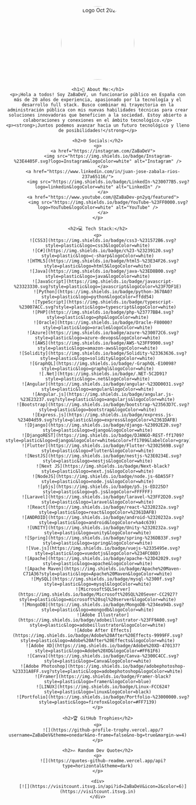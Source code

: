 <div style="text-align: center;">
    <div class="logo-container" style="margin: 20px auto; width: 200px; height: 200px; border-radius: 50%; overflow: hidden;">
        <img src="https://github.com/BalaZaStudio/My-LogoS-Images/blob/main/LogoOct2024.gif?raw=true" alt="Logo Oct 2024" style="width: 100%; height: auto;" />
    </div>

    <h1>💫 About Me:</h1>
    <p>¡Hola a todos! Soy ZaBaDeV, un funcionario público en España con más de 20 años de experiencia, apasionado por la tecnología y el desarrollo full stack. Busco combinar mi trayectoria en la administración pública con mis nuevas habilidades técnicas para crear soluciones innovadoras que beneficien a la sociedad. Estoy abierto a colaboraciones y conexiones en el ámbito tecnológico.</p>
    <p><strong>¡Juntos podemos avanzar hacia un futuro tecnológico y lleno de posibilidades!</strong></p>

    <h2>🌐 Socials:</h2>
    <p>
        <a href="https://instagram.com/ZaBaDeV">
            <img src="https://img.shields.io/badge/Instagram-%23E4405F.svg?logo=Instagram&logoColor=white" alt="Instagram" />
        </a>
        <a href="https://www.linkedin.com/in/juan-jose-zabala-rios-237a65116/">
            <img src="https://img.shields.io/badge/LinkedIn-%230077B5.svg?logo=linkedin&logoColor=white" alt="LinkedIn" />
        </a>
        <a href="https://www.youtube.com/@ZaBaDev-pn2yq/featured">
            <img src="https://img.shields.io/badge/YouTube-%23FF0000.svg?logo=YouTube&logoColor=white" alt="YouTube" />
        </a>
    </p>

    <h2>💻 Tech Stack:</h2>
    <p>
        ![CSS3](https://img.shields.io/badge/css3-%231572B6.svg?style=plastic&logo=css3&logoColor=white)
        ![C#](https://img.shields.io/badge/c%23-%23239120.svg?style=plastic&logo=c-sharp&logoColor=white)
        ![HTML5](https://img.shields.io/badge/html5-%23E34F26.svg?style=plastic&logo=html5&logoColor=white)
        ![Java](https://img.shields.io/badge/java-%23ED8B00.svg?style=plastic&logo=java&logoColor=white)
        ![JavaScript](https://img.shields.io/badge/javascript-%23323330.svg?style=plastic&logo=javascript&logoColor=%23F7DF1E)
        ![Python](https://img.shields.io/badge/python-3670A0?style=plastic&logo=python&logoColor=ffdd54)
        ![TypeScript](https://img.shields.io/badge/typescript-%23007ACC.svg?style=plastic&logo=typescript&logoColor=white)
        ![PHP](https://img.shields.io/badge/php-%23777BB4.svg?style=plastic&logo=php&logoColor=white)
        ![Oracle](https://img.shields.io/badge/Oracle-F80000?style=plastic&logo=oracle&logoColor=white)
        ![Azure](https://img.shields.io/badge/azure-%230072C6.svg?style=plastic&logo=azure-devops&logoColor=white)
        ![AWS](https://img.shields.io/badge/AWS-%23FF9900.svg?style=plastic&logo=amazon-aws&logoColor=white)
        ![Solidity](https://img.shields.io/badge/Solidity-%23363636.svg?style=plastic&logo=solidity&logoColor=white)
        ![GraphQL](https://img.shields.io/badge/-GraphQL-E10098?style=plastic&logo=graphql&logoColor=white)
        ![.Net](https://img.shields.io/badge/.NET-5C2D91?style=plastic&logo=.net&logoColor=white)
        ![Angular](https://img.shields.io/badge/angular-%23DD0031.svg?style=plastic&logo=angular&logoColor=white)
        ![Angular.js](https://img.shields.io/badge/angular.js-%23E23237.svg?style=plastic&logo=angularjs&logoColor=white)
        ![Bootstrap](https://img.shields.io/badge/bootstrap-%23563D7C.svg?style=plastic&logo=bootstrap&logoColor=white)
        ![Express.js](https://img.shields.io/badge/express.js-%23404d59.svg?style=plastic&logo=express&logoColor=%2361DAFB)
        ![Django](https://img.shields.io/badge/django-%23092E20.svg?style=plastic&logo=django&logoColor=white)
        ![DjangoREST](https://img.shields.io/badge/DJANGO-REST-ff1709?style=plastic&logo=django&logoColor=white&color=ff1709&labelColor=gray)
        ![Flutter](https://img.shields.io/badge/Flutter-%2302569B.svg?style=plastic&logo=Flutter&logoColor=white)
        ![NestJS](https://img.shields.io/badge/nestjs-%23E0234E.svg?style=plastic&logo=nestjs&logoColor=white)
        ![Next JS](https://img.shields.io/badge/Next-black?style=plastic&logo=next.js&logoColor=white)
        ![NodeJS](https://img.shields.io/badge/node.js-6DA55F?style=plastic&logo=node.js&logoColor=white)
        ![p5js](https://img.shields.io/badge/p5.js-ED225D?style=plastic&logo=p5.js&logoColor=FFFFFF)
        ![Laravel](https://img.shields.io/badge/laravel-%23FF2D20.svg?style=plastic&logo=laravel&logoColor=white)
        ![React](https://img.shields.io/badge/react-%2320232a.svg?style=plastic&logo=react&logoColor=%2361DAFB)
        ![ANDROID](https://img.shields.io/badge/android-%2320232a.svg?style=plastic&logo=android&logoColor=%a4c639)
        ![UNITY](https://img.shields.io/badge/Unity-%2320232a.svg?style=plastic&logo=unity&logoColor=white)
        ![Spring](https://img.shields.io/badge/spring-%236DB33F.svg?style=plastic&logo=spring&logoColor=white)
        ![Vue.js](https://img.shields.io/badge/vuejs-%2335495e.svg?style=plastic&logo=vuedotjs&logoColor=%234FC08D)
        ![Apache](https://img.shields.io/badge/apache-%23D42029.svg?style=plastic&logo=apache&logoColor=white)
        ![Apache Maven](https://img.shields.io/badge/Apache%20Maven-C71A36?style=plastic&logo=Apache%20Maven&logoColor=white)
        ![MySQL](https://img.shields.io/badge/mysql-%2300f.svg?style=plastic&logo=mysql&logoColor=white)
        ![MicrosoftSQLServer](https://img.shields.io/badge/Microsoft%20SQL%20Sever-CC2927?style=plastic&logo=microsoft%20sql%20server&logoColor=white)
        ![MongoDB](https://img.shields.io/badge/MongoDB-%234ea94b.svg?style=plastic&logo=mongodb&logoColor=white)
        ![Adobe Illustrator](https://img.shields.io/badge/adobeillustrator-%23FF9A00.svg?style=plastic&logo=adobeillustrator&logoColor=white)
        ![Adobe After Effects](https://img.shields.io/badge/Adobe%20After%20Effects-9999FF.svg?style=plastic&logo=Adobe%20After%20Effects&logoColor=white)
        ![Adobe XD](https://img.shields.io/badge/Adobe%20XD-470137?style=plastic&logo=Adobe%20XD&logoColor=#FF61F6)
        ![Canva](https://img.shields.io/badge/Canva-%2300C4CC.svg?style=plastic&logo=Canva&logoColor=white)
        ![Adobe Photoshop](https://img.shields.io/badge/adobephotoshop-%23331A8FF.svg?style=plastic&logo=adobephotoshop&logoColor=white)
        ![Framer](https://img.shields.io/badge/Framer-black?style=plastic&logo=framer&logoColor=blue)
        ![LINUX](https://img.shields.io/badge/Linux-FCC624?style=plastic&logo=linux&logoColor=black)
        ![Portfolio](https://img.shields.io/badge/Portfolio-%23000000.svg?style=plastic&logo=firefox&logoColor=#FF7139)
    </p>

    <h2>🏆 GitHub Trophies</h2>
    <p>
        ![](https://github-profile-trophy.vercel.app/?username=ZaBaDeV&theme=onedark&no-frame=false&no-bg=true&margin-w=4)
    </p>

    <h2>✍️ Random Dev Quote</h2>
    <p>
        ![](https://quotes-github-readme.vercel.app/api?type=horizontal&theme=dark)
    </p>

    <div>
        [![](https://visitcount.itsvg.in/api?id=ZaBaDeV&icon=2&color=6)](https://visitcount.itsvg.in)
    </div>
</div>
